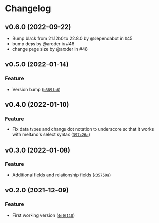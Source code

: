 # Changelog

<!--next-version-placeholder-->

## v0.6.0 (2022-09-22)

- Bump black from 21.12b0 to 22.8.0 by @dependabot in #45
- bump deps by @aroder in #46
- change page size by @aroder in #48

## v0.5.0 (2022-01-14)

### Feature

- Version bump ([`b389fa6`](https://github.com/Datateer/tap-krow/commit/b389fa6e4eaf868acad35e73d0a3057c620101ed))

## v0.4.0 (2022-01-10)

### Feature

- Fix data types and change dot notation to underscore so that it works with meltano's select syntax ([`397c26a`](https://github.com/Datateer/tap-krow/commit/397c26a31c89652de7824bf6ea751a407cb68b32))

## v0.3.0 (2022-01-08)

### Feature

- Additional fields and relationship fields ([`c35750a`](https://github.com/Datateer/tap-krow/commit/c35750a3520db51f37c70daa813e41d1c8d00b78))

## v0.2.0 (2021-12-09)

### Feature

- First working version ([`4ef6110`](https://github.com/Datateer/tap-krow/commit/4ef6110286855b0065da69e73a10513cb92ad5fd))
